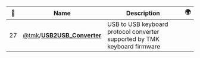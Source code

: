 |:star2: | Name | Description | 🌍|
|---|---|---|---|
|27|[@tmk](https://github.com/tmk)/[**USB2USB_Converter**](https://github.com/tmk/USB2USB_Converter)|USB to USB keyboard protocol converter supported by TMK keyboard firmware||

